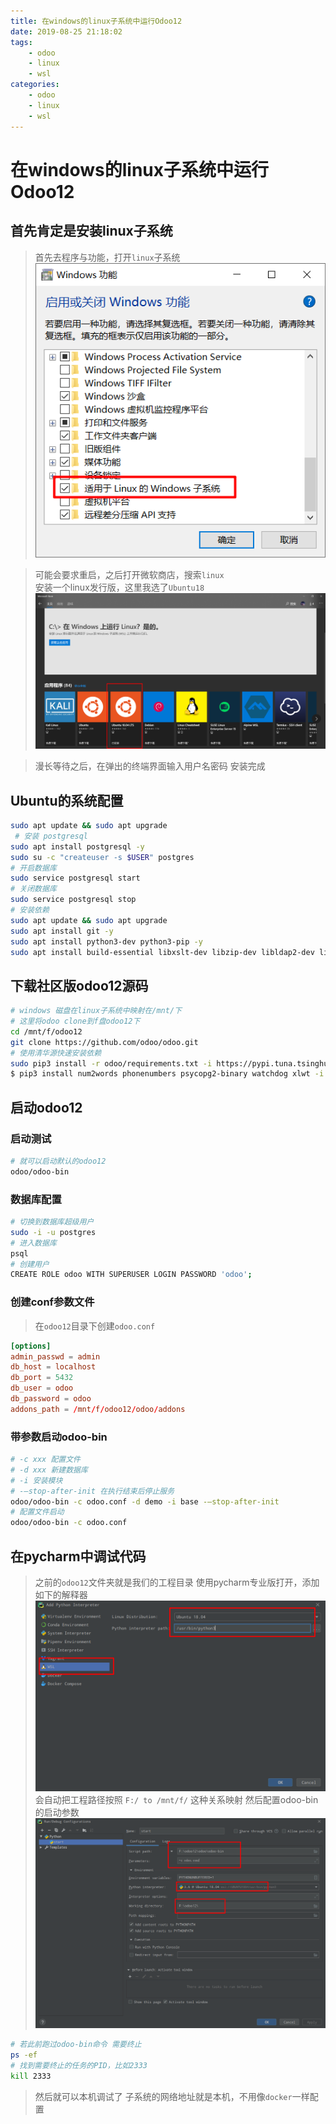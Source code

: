 ```yaml
---
title: 在windows的linux子系统中运行Odoo12
date: 2019-08-25 21:18:02
tags: 
    - odoo
    - linux
    - wsl
categories:
    - odoo
    - linux
    - wsl
---
```


# 在windows的linux子系统中运行Odoo12

## 首先肯定是安装linux子系统

> 首先去程序与功能，打开`linux`子系统  
> ![](/imgs/wsl/wsl1.png)

> 可能会要求重启，之后打开微软商店，搜索`linux`  
> 安装一个linux发行版，这里我选了`Ubuntu18`
> ![](/imgs/wsl/wsl2.png)

> 漫长等待之后，在弹出的终端界面输入用户名密码
> 安装完成

## Ubuntu的系统配置

```bash
sudo apt update && sudo apt upgrade
 # 安装 postgresql
sudo apt install postgresql -y
sudo su -c "createuser -s $USER" postgres
# 开启数据库
sudo service postgresql start
# 关闭数据库
sudo service postgresql stop
# 安装依赖
sudo apt update && sudo apt upgrade
sudo apt install git -y
sudo apt install python3-dev python3-pip -y
sudo apt install build-essential libxslt-dev libzip-dev libldap2-dev libsasl2-dev libssl-dev -y
```

## 下载社区版odoo12源码

```bash
# windows 磁盘在linux子系统中映射在/mnt/下
# 这里将odoo clone到f盘odoo12下
cd /mnt/f/odoo12
git clone https://github.com/odoo/odoo.git
# 使用清华源快速安装依赖
sudo pip3 install -r odoo/requirements.txt -i https://pypi.tuna.tsinghua.edu.cn/simple
$ pip3 install num2words phonenumbers psycopg2-binary watchdog xlwt -i https://pypi.tuna.tsinghua.edu.cn/simple
```

## 启动odoo12

### 启动测试

```bash
# 就可以启动默认的odoo12
odoo/odoo-bin
```

### 数据库配置

```bash
# 切换到数据库超级用户
sudo -i -u postgres
# 进入数据库
psql
# 创建用户
CREATE ROLE odoo WITH SUPERUSER LOGIN PASSWORD 'odoo';
```

### 创建conf参数文件

> 在`odoo12`目录下创建`odoo.conf`
```conf
[options]
admin_passwd = admin
db_host = localhost
db_port = 5432
db_user = odoo
db_password = odoo
addons_path = /mnt/f/odoo12/odoo/addons
```

### 带参数启动odoo-bin

```bash
# -c xxx 配置文件
# -d xxx 新建数据库
# -i 安装模块
# -–stop-after-init 在执行结束后停止服务
odoo/odoo-bin -c odoo.conf -d demo -i base -–stop-after-init
# 配置文件启动
odoo/odoo-bin -c odoo.conf
```

## 在pycharm中调试代码

> 之前的`odoo12`文件夹就是我们的工程目录
> 使用pycharm专业版打开，添加如下的解释器
> ![](/imgs/wsl/wsl3.png)
> 会自动把工程路径按照 `F:/ to /mnt/f/` 这种关系映射
> 然后配置odoo-bin的启动参数
> ![](/imgs/wsl/wsl4.png)

```bash
# 若此前跑过odoo-bin命令 需要终止
ps -ef
# 找到需要终止的任务的PID，比如2333
kill 2333
```

> 然后就可以本机调试了
> 子系统的网络地址就是本机，不用像`docker`一样配置